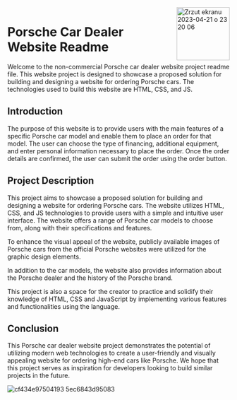 
<img width="120" align="right" alt="Zrzut ekranu 2023-04-21 o 23 20 06" src="https://user-images.githubusercontent.com/119735227/234430700-6cda4639-7b03-4e27-9c77-0bc3c6c04f8b.png">

# Porsche Car Dealer Website Readme

Welcome to the non-commercial Porsche car dealer website project readme file. This website project is designed to showcase a proposed solution for building and designing a website for ordering Porsche cars. The technologies used to build this website are HTML, CSS, and JS.

## Introduction
The purpose of this website is to provide users with the main features of a specific Porsche car model and enable them to place an order for that model. The user can choose the type of financing, additional equipment, and enter personal information necessary to place the order. Once the order details are confirmed, the user can submit the order using the order button.

## Project Description
This project aims to showcase a proposed solution for building and designing a website for ordering Porsche cars. The website utilizes HTML, CSS, and JS technologies to provide users with a simple and intuitive user interface. The website offers a range of Porsche car models to choose from, along with their specifications and features. 

To enhance the visual appeal of the website, publicly available images of Porsche cars from the official Porsche websites were utilized for the graphic design elements.

In addition to the car models, the website also provides information about the Porsche dealer and the history of the Porsche brand. 

This project is also a space for the creator to practice and solidify their knowledge of HTML, CSS and JavaScript by implementing various features and functionalities using the language.

## Conclusion
This Porsche car dealer website project demonstrates the potential of utilizing modern web technologies to create a user-friendly and visually appealing website for ordering high-end cars like Porsche. We hope that this project serves as inspiration for developers looking to build similar projects in the future.


![cf434e97504193 5ec6843d95083](https://user-images.githubusercontent.com/119735227/234430558-76adc875-e2e4-4a0f-8433-de2582bd45bd.jpg)
